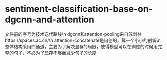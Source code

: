 # sentiment-classification-base-on-dgcnn-and-attention
文件前的序号为技术迭代路线\n
dgcnn和attention-pooling来自苏剑林https://spaces.ac.cn/\n
attention-concatenate是自创的，算一个小小的创新\n
整体结构采用四通道，主要为了解决显存的局限，使得模型可以在训练的时候用完整的句子，不必为了显存不够而减少句子的长度
